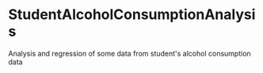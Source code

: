 # StudentAlcoholConsumptionAnalysis
Analysis and regression of some data from student's alcohol consumption data
